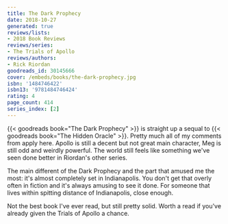 ```yaml
---
title: The Dark Prophecy
date: 2018-10-27
generated: true
reviews/lists:
- 2018 Book Reviews
reviews/series:
- The Trials of Apollo
reviews/authors:
- Rick Riordan
goodreads_id: 30145666
cover: /embeds/books/the-dark-prophecy.jpg
isbn: '1484746422'
isbn13: '9781484746424'
rating: 4
page_count: 414
series_index: [2]
---
```

{{< goodreads book="The Dark Prophecy" >}} is straight up a sequal to {{< goodreads book="The Hidden Oracle" >}}. Pretty much all of my comments from  apply here. Apollo is still a decent but not great main character, Meg is still odd and weirdly powerful. The world still feels like something we've seen done better in Riordan's other series.  

The main different of the Dark Prophecy and the part that amused me the most: it's almost completely set in Indianapolis. You don't get that overly often in fiction and it's always amusing to see it done. For someone that lives within spitting distance of Indianapolis, close enough.  

<!--more-->

Not the best book I've ever read, but still pretty solid. Worth a read if you've already given the Trials of Apollo a chance.